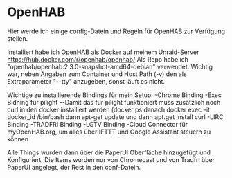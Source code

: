 # OpenHAB
Hier werde ich einige config-Datein und Regeln für OpenHAB zur Verfügung stellen.

Installiert habe ich OpenHAB als Docker auf meinem Unraid-Server
https://hub.docker.com/r/openhab/openhab/
Als Repo habe ich "openhab/openhab:2.3.0-snapshot-amd64-debian" verwendet.
Wichtig war, neben Angaben zum Container und Host Path (-v) den als Extraparameter "--tty" anzugeben, sonst läuft es nicht.

Wichtige zu installierende Bindings für mein Setup: 
-Chrome Binding 
-Exec Bidning für pilight
--Damit das für pilight funktioniert muss zusätzlich noch curl in den docker installiert werden (docker ps danach docker exec –it docker_id /bin/bash dann apt-get update und dann apt.get install curl 
-LIRC Binding 
-TRADFRI Binding 
-LGTV Binding
-Cloud Connector für myOpenHAB.org, um alles über IFTTT und Google Assistant steuern zu können

Alle Things wurden dann über die PaperUI Oberfläche hinzugefügt und Konfiguriert.
Die Items wurden nur von Chromecast und von Tradfri über PaperUI angelegt, der Rest in den conf-Datein.
